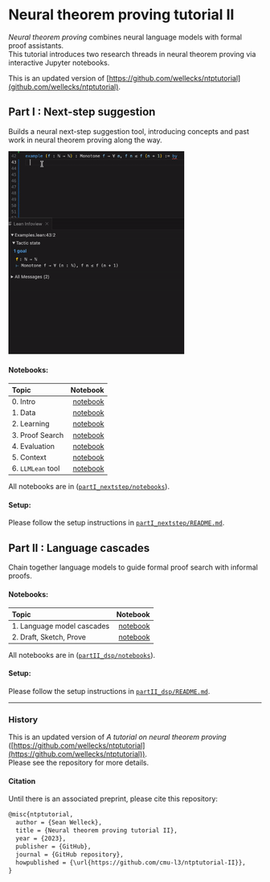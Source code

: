 # Neural theorem proving tutorial II

*Neural theorem proving* combines neural language models with formal proof assistants.\
This tutorial introduces two research threads in neural theorem proving via interactive Jupyter notebooks.

This is an updated version of [https://github.com/wellecks/ntptutorial](github.com/wellecks/ntptutorial).

## Part I : Next-step suggestion

Builds a neural next-step suggestion tool, introducing concepts and past work in neural theorem proving along the way.

<img src="./partI_nextstep/notebooks/images/llmsuggest/llmstep_gif.gif" width="350"/>

#### Notebooks:
| Topic | Notebook | 
|:-----------------------|-------:|
| 0. Intro            | [notebook](./partI_nextstep/notebooks/I_nextstep_lean__part0_intro.ipynb) |
| 1. Data             | [notebook](./partI_nextstep/notebooks/I_nextstep_lean__part1_data.ipynb) |
| 2. Learning         | [notebook](./partI_nextstep/notebooks/I_nextstep_lean__part2_learn.ipynb) |
| 3. Proof Search     | [notebook](./partI_nextstep/notebooks/I_nextstep_lean__part3_proofsearch.ipynb) |
| 4. Evaluation       | [notebook](./partI_nextstep/notebooks/I_nextstep_lean__part4_evaluation.ipynb) |
| 5. Context | [notebook](./partI_nextstep/notebooks/I_nextstep_lean__part4_context.ipynb) |
| 6. `LLMLean` tool        | [notebook](./partI_nextstep/notebooks/I_nextstep_lean__part6_llmsuggest.ipynb) |

All notebooks are in ([`partI_nextstep/notebooks`](./partI_nextstep/notebooks)). 

#### Setup:
Please follow the setup instructions in [`partI_nextstep/README.md`](./partI_nextstep/README.md).

## Part II : Language cascades
Chain together language models to guide formal proof search with informal proofs.


#### Notebooks:
| Topic | Notebook | 
|:-----------------------|-------:|
| 1. Language model cascades | [notebook](./partII_dsp/notebooks/II_dsp__part1_intro.ipynb) |
| 2. Draft, Sketch, Prove | [notebook](./partII_dsp/notebooks/II_dsp__part2_dsp.ipynb) |

All notebooks are in ([`partII_dsp/notebooks`](./partII_dsp/notebooks)).

#### Setup:
Please follow the setup instructions in [`partII_dsp/README.md`](./partII_dsp/README.md).


-------
### History

This is an updated version of *A tutorial on neural theorem proving* ([https://github.com/wellecks/ntptutorial](https://github.com/wellecks/ntptutorial)). \
Please see the repository for more details.

#### Citation

Until there is an associated preprint, please cite this repository:
```
@misc{ntptutorial,
  author = {Sean Welleck},
  title = {Neural theorem proving tutorial II},
  year = {2023},
  publisher = {GitHub},
  journal = {GitHub repository},
  howpublished = {\url{https://github.com/cmu-l3/ntptutorial-II}},
}
```
